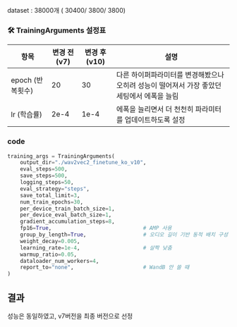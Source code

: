 dataset : 38000개 ( 30400/ 3800/ 3800)

### 🛠️ TrainingArguments 설정표

| 항목             | 변경 전 (v7) | 변경 후 (v10) | 설명                                         |
| ---------------- | ------------ | ------------ | -------------------------------------------- |
| epoch (반복횟수) | 20            | 30          | 다른 하이퍼파라미터를 변경해봤으나 오히려 성능이 떨어져서 가장 좋았던 세팅에서 에폭을 늘림 |
| lr (학습률)    | 2e-4     | 1e-4 | 에폭을 늘리면서 더 천천히 파라미터를 업데이트하도록 설정     |

### code

```python
training_args = TrainingArguments(
    output_dir="./wav2vec2_finetune_ko_v10",
    eval_steps=500,
    save_steps=500,
    logging_steps=50,
    eval_strategy="steps",
    save_total_limit=3,
    num_train_epochs=30,
    per_device_train_batch_size=1,
    per_device_eval_batch_size=1,
    gradient_accumulation_steps=8,
    fp16=True,                             # AMP 사용
    group_by_length=True,                  # 오디오 길이 기반 동적 배치 구성
    weight_decay=0.005,
    learning_rate=1e-4,                    # 살짝 낮춤
    warmup_ratio=0.05,
    dataloader_num_workers=4,
    report_to="none",                      # WandB 안 쓸 때
)
```
## 결과

성능은 동일하였고, v7버전을 최종 버전으로 선정